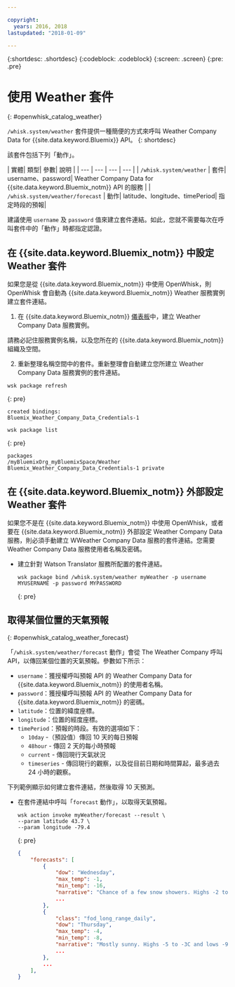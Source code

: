 ```yaml
---

copyright:
  years: 2016, 2018
lastupdated: "2018-01-09"

---
```


{:shortdesc: .shortdesc}
{:codeblock: .codeblock}
{:screen: .screen}
{:pre: .pre}

# 使用 Weather 套件
{: #openwhisk_catalog_weather}

`/whisk.system/weather` 套件提供一種簡便的方式來呼叫 Weather Company Data for {{site.data.keyword.Bluemix}} API。
{: shortdesc}

該套件包括下列「動作」。

| 實體| 類型| 參數| 說明
|
| --- | --- | --- | --- |
| `/whisk.system/weather` | 套件| username、password| Weather Company Data for {{site.data.keyword.Bluemix_notm}} API 的服務 |
| `/whisk.system/weather/forecast` | 動作| latitude、longitude、timePeriod| 指定時段的預報|

建議使用 `username` 及 `password` 值來建立套件連結。如此，您就不需要每次在呼叫套件中的「動作」時都指定認證。

## 在 {{site.data.keyword.Bluemix_notm}} 中設定 Weather 套件

如果您是從 {{site.data.keyword.Bluemix_notm}} 中使用 OpenWhisk，則 OpenWhisk 會自動為 {{site.data.keyword.Bluemix_notm}} Weather 服務實例建立套件連結。

1. 在 {{site.data.keyword.Bluemix_notm}} [儀表板](http://console.ng.Bluemix.net)中，建立 Weather Company Data 服務實例。
  
  請務必記住服務實例名稱，以及您所在的 {{site.data.keyword.Bluemix_notm}} 組織及空間。
  
2. 重新整理名稱空間中的套件。重新整理會自動建立您所建立 Weather Company Data 服務實例的套件連結。
  
  ```
wsk package refresh
  ```
  {: pre}
  ```
  created bindings:
  Bluemix_Weather_Company_Data_Credentials-1
  ```
  ```
wsk package list
  ```
  {: pre}
  ```
  packages
  /myBluemixOrg_myBluemixSpace/Weather Bluemix_Weather_Company_Data_Credentials-1 private
  ```
  
 
## 在 {{site.data.keyword.Bluemix_notm}} 外部設定 Weather 套件

如果您不是在 {{site.data.keyword.Bluemix_notm}} 中使用 OpenWhisk，或者要在 {{site.data.keyword.Bluemix_notm}} 外部設定 Weather Company Data 服務，則必須手動建立 WWeather Company Data 服務的套件連結。您需要 Weather Company Data 服務使用者名稱及密碼。

- 建立針對 Watson Translator 服務所配置的套件連結。

  ```
  wsk package bind /whisk.system/weather myWeather -p username MYUSERNAME -p password MYPASSWORD
  ```
  {: pre}


## 取得某個位置的天氣預報
{: #openwhisk_catalog_weather_forecast}

「`/whisk.system/weather/forecast` 動作」會從 The Weather Company 呼叫 API，以傳回某個位置的天氣預報。參數如下所示：

- `username`：獲授權呼叫預報 API 的 Weather Company Data for {{site.data.keyword.Bluemix_notm}} 的使用者名稱。
- `password`：獲授權呼叫預報 API 的 Weather Company Data for {{site.data.keyword.Bluemix_notm}} 的密碼。
- `latitude`：位置的緯度座標。
- `longitude`：位置的經度座標。
- `timePeriod`：預報的時段。有效的選項如下：
  - `10day` -（預設值）傳回 10 天的每日預報
  - `48hour` - 傳回 2 天的每小時預報
  - `current` - 傳回現行天氣狀況
  - `timeseries` - 傳回現行的觀察，以及從目前日期和時間算起，最多過去 24 小時的觀察。


下列範例顯示如何建立套件連結，然後取得 10 天預測。

- 在套件連結中呼叫「`forecast` 動作」，以取得天氣預報。
  ```
  wsk action invoke myWeather/forecast --result \
  --param latitude 43.7 \
  --param longitude -79.4
  ```
  {: pre}
  
  ```json
  {
      "forecasts": [
          {
              "dow": "Wednesday",
              "max_temp": -1,
              "min_temp": -16,
              "narrative": "Chance of a few snow showers. Highs -2 to 0C and lows -17 to -15C.",
              ...
          },
          {
              "class": "fod_long_range_daily",
              "dow": "Thursday",
              "max_temp": -4,
              "min_temp": -8,
              "narrative": "Mostly sunny. Highs -5 to -3C and lows -9 to -7C.",
              ...
          },
          ...
      ],
  }
  ```
  
